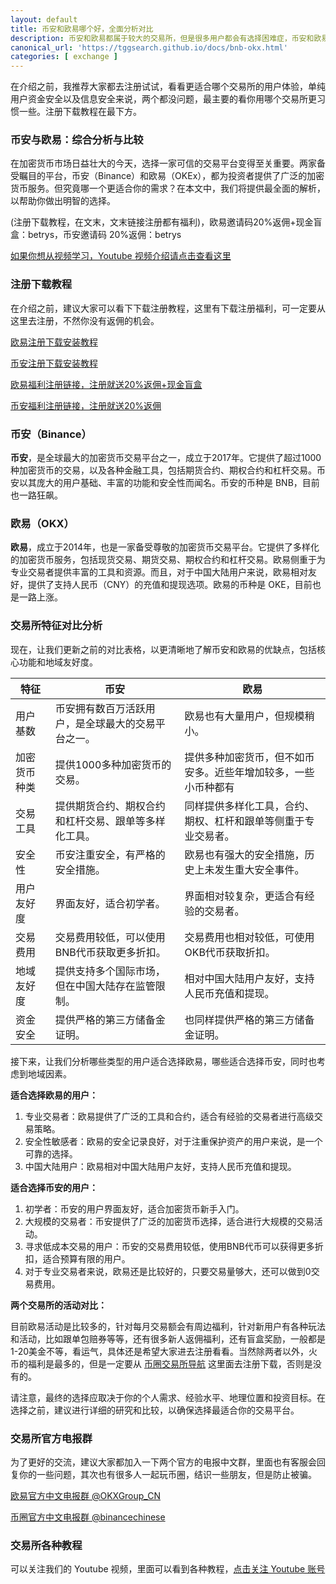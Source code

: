 ```yaml
---
layout: default
title: 币安和欧易哪个好，全面分析对比
description: 币安和欧易都属于较大的交易所，但是很多用户都会有选择困难症，币安和欧易哪个安全，各自的优缺点有哪些，作为用户应该如何选择两个交易所。并且还要看两个交易所各有哪些福利和活动。
canonical_url: 'https://tggsearch.github.io/docs/bnb-okx.html'
categories: [ exchange ]
---
```

在介绍之前，我推荐大家都去注册试试，看看更适合哪个交易所的用户体验，单纯用户资金安全以及信息安全来说，两个都没问题，最主要的看你用哪个交易所更习惯一些。注册下载教程在最下方。

### 币安与欧易：综合分析与比较
在加密货币市场日益壮大的今天，选择一家可信的交易平台变得至关重要。两家备受瞩目的平台，币安（Binance）和欧易（OKEx），都为投资者提供了广泛的加密货币服务。但究竟哪一个更适合你的需求？在本文中，我们将提供最全面的解析，以帮助你做出明智的选择。
<p class="red-text-word">
(注册下载教程，在文末，文末链接注册都有福利)，欧易邀请码20%返佣+现金盲盒：betrys，币安邀请码 20%返佣：betrys
</p>

[如果你想从视频学习，Youtube 视频介绍请点击查看这里](./302.html?target=https://youtu.be/tGWVsF_M6aY)

### 注册下载教程
在介绍之前，建议大家可以看下下载注册教程，这里有下载注册福利，可一定要从这里去注册，不然你没有返佣的机会。

[欧易注册下载安装教程](./okx-install.html)

[币安注册下载安装教程](./bnb-buy-coins.html)

<div class='register-button'>
<a href='./302.html?target=https://www.chouyi.space/join/90884854' class='content-btn' target='_blank'> 欧易福利注册链接，注册就送20%返佣+现金盲盒 </a>
</div>

[币安福利注册链接，注册就送20%返佣](./302.html?target=https://www.binance.com/join?ref==betrys)

### 币安（Binance）

**币安**，是全球最大的加密货币交易平台之一，成立于2017年。它提供了超过1000种加密货币的交易，以及各种金融工具，包括期货合约、期权合约和杠杆交易。币安以其庞大的用户基础、丰富的功能和安全性而闻名。币安的币种是 BNB，目前也一路狂飙。

### 欧易（OKX）

**欧易**，成立于2014年，也是一家备受尊敬的加密货币交易平台。它提供了多样化的加密货币服务，包括现货交易、期货交易、期权合约和杠杆交易。欧易侧重于为专业交易者提供丰富的工具和资源。而且，对于中国大陆用户来说，欧易相对友好，提供了支持人民币（CNY）的充值和提现选项。欧易的币种是 OKE，目前也是一路上涨。

### 交易所特征对比分析

现在，让我们更新之前的对比表格，以更清晰地了解币安和欧易的优缺点，包括核心功能和地域友好度。

| 特征                   | 币安                   | 欧易                   |
|------------------------|------------------------|------------------------|
| 用户基数              | 币安拥有数百万活跃用户，是全球最大的交易平台之一。 | 欧易也有大量用户，但规模稍小。            |
| 加密货币种类          | 提供1000多种加密货币的交易。        | 提供多种加密货币，但不如币安多。近些年增加较多，一些小币种都有           |
| 交易工具              | 提供期货合约、期权合约和杠杆交易、跟单等多样化工具。 | 同样提供多样化工具，合约、期权、杠杆和跟单等侧重于专业交易者。        |
| 安全性                | 币安注重安全，有严格的安全措施。       | 欧易也有强大的安全措施，历史上未发生重大安全事件。 |
| 用户友好度            | 界面友好，适合初学者。               | 界面相对较复杂，更适合有经验的交易者。        |
| 交易费用              | 交易费用较低，可以使用BNB代币获取更多折扣。 | 交易费用也相对较低，可使用OKB代币获取折扣。     |
| 地域友好度            | 提供支持多个国际市场，但在中国大陆存在监管限制。 | 相对中国大陆用户友好，支持人民币充值和提现。    |
| 资金安全            | 提供严格的第三方储备金证明。 | 也同样提供严格的第三方储备金证明。    |

接下来，让我们分析哪些类型的用户适合选择欧易，哪些适合选择币安，同时也考虑到地域因素。

**适合选择欧易的用户：**
1. 专业交易者：欧易提供了广泛的工具和合约，适合有经验的交易者进行高级交易策略。
2. 安全性敏感者：欧易的安全记录良好，对于注重保护资产的用户来说，是一个可靠的选择。
3. 中国大陆用户：欧易相对中国大陆用户友好，支持人民币充值和提现。

**适合选择币安的用户：**
1. 初学者：币安的用户界面友好，适合加密货币新手入门。
2. 大规模的交易者：币安提供了广泛的加密货币选择，适合进行大规模的交易活动。
3. 寻求低成本交易的用户：币安的交易费用较低，使用BNB代币可以获得更多折扣，适合预算有限的用户。
4. 对于专业交易者来说，欧易还是比较好的，只要交易量够大，还可以做到0交易费用。

**两个交易所的活动对比：**

目前欧易活动是比较多的，针对每月交易额会有周边福利，针对新用户有各种玩法和活动，比如跟单包赔券等等，还有很多新人返佣福利，还有盲盒奖励，一般都是1-20美金不等，看运气，具体还是希望大家进去注册看看。当然除两者以外，火币的福利是最多的，但是一定要从 [币圈交易所导航](./coins-index.html) 这里面去注册下载，否则是没有的。

请注意，最终的选择应取决于你的个人需求、经验水平、地理位置和投资目标。在选择之前，建议进行详细的研究和比较，以确保选择最适合你的交易平台。

### 交易所官方电报群
为了更好的交流，建议大家都加入一下两个官方的电报中文群，里面也有客服会回复你的一些问题，其次也有很多人一起玩币圈，结识一些朋友，但是防止被骗。

[欧易官方中文电报群 @OKXGroup_CN](./302.html?target=https://t.me/OKXGroup_CN)

[币圈官方中文电报群 @binancechinese](./302.html?target=https://t.me/binancechinese)

### 交易所各种教程
可以关注我们的 Youtube 视频，里面可以看到各种教程，[点击关注 Youtube 账号](./302.html?target=https://www.youtube.com/@aiDigitalMan)